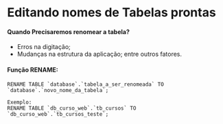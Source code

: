 # Editando nomes de Tabelas prontas

#### Quando Precisaremos renomear a tabela?

- Erros na digitação;
- Mudanças na estrutura da aplicação; entre outros fatores.


#### Função RENAME:
    
    RENAME TABLE `database`.`tabela_a_ser_renomeada` TO `database`.`novo_nome_da_tabela`;
    
    Exemplo:
    RENAME TABLE `db_curso_web`.`tb_cursos` TO `db_curso_web`.`tb_cursos_teste`;